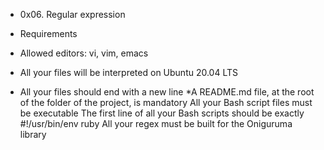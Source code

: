  * 0x06. Regular expression

 * Requirements
  
  * Allowed editors: vi, vim, emacs
  * All your files will be interpreted on Ubuntu 20.04 LTS
  * All your files should end with a new line
  *A README.md file, at the root of the folder of the project, is mandatory
All your Bash script files must be executable
The first line of all your Bash scripts should be exactly #!/usr/bin/env ruby
All your regex must be built for the Oniguruma library
